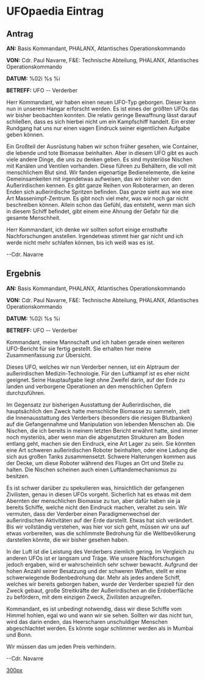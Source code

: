 # UFOpaedia Eintrag

## Antrag

**AN:** Basis Kommandant, PHALANX, Atlantisches Operationskommando

**VON:** Cdr. Paul Navarre, F&E: Technische Abteilung, PHALANX,
Atlantisches Operationskommando

**DATUM:** %02i %s %i

**BETREFF:** UFO -- Verderber

Herr Kommandant, wir haben einen neuen UFO-Typ geborgen. Dieser kann nun
in unserem Hangar erforscht werden. Es ist eines der größten UFOs das
wir bisher beobachten konnten. Die relativ geringe Bewaffnung lässt
darauf schließen, dass es sich hierbei nicht um ein Kampfschiff handelt.
Ein erster Rundgang hat uns nur einen vagen Eindruck seiner eigentlichen
Aufgabe geben können.

Ein Großteil der Ausrüstung haben wir schon früher gesehen, wie
Container, die lebende und tote Biomasse beinhalten. Aber in diesem UFO
gibt es auch viele andere Dinge, die uns zu denken geben. Es sind
mysteriöse Nischen mit Kanälen und Ventilen vorhanden. Diese führen zu
Behältern, die voll mit menschlichem Blut sind. Wir fanden eigenartige
Bedienelemente, die keine Gemeinsamkeiten mit irgendetwas aufweisen, das
wir bisher von den Außerirdischen kennen. Es gibt ganze Reihen von
Roboterarmen, an deren Enden sich außerirdische Spritzen befinden. Das
ganze sieht aus wie eine Art Massenimpf-Zentrum. Es gibt noch viel mehr,
was wir noch gar nicht beschreiben können. Allein schon das Gefühl, das
entsteht, wenn man sich in diesem Schiff befindet, gibt einem eine
Ahnung der Gefahr für die gesamte Menschheit.

Herr Kommandant, ich denke wir sollten sofort einige ernsthafte
Nachforschungen anstellen. Irgendetwas stimmt hier gar nicht und ich
werde nicht mehr schlafen können, bis ich weiß was es ist.

--Cdr. Navarre

## Ergebnis

**AN:** Basis Kommandant, PHALANX, Atlantisches Operationskommando

**VON:** Cdr. Paul Navarre, F&E: Technische Abteilung, PHALANX,
Atlantisches Operationskommando

**DATUM:** %02i %s %i

**BETREFF:** UFO -- Verderber

Kommandant, meine Mannschaft und ich haben gerade einen weiteren
UFO-Bericht für sie fertig gestellt. Sie erhalten hier meine
Zusammenfassung zur Übersicht.

Dieses UFO, welches wir nun Verderber nennen, ist ein Alptraum der
außerirdischen Medizin-Technologie. Für den Luftkampf ist es eher nicht
geeignet. Seine Hauptaufgabe liegt ohne Zweifel darin, auf der Erde zu
landen und verborgene Operationen an den menschlichen Opfern
durchzuführen.

Im Gegensatz zur bisherigen Ausstattung der Außerirdischen, die
hauptsächlich den Zweck hatte menschliche Biomasse zu sammeln, zielt die
Innenausstattung des Verderbers (besonders die riesigen Blutbanken) auf
die Gefangennahme und Manipulation von lebenden Menschen ab. Die
Nischen, die ich bereits in meinem letzten Bericht erwähnt hatte, sind
immer noch mysteriös, aber wenn man die abgenutzten Strukturen am Boden
entlang geht, machen sie den Eindruck, eine Art Lager zu sein. Sie
könnten eine Art schweren außerirdischen Roboter beinhalten, oder eine
Ladung die sich aus großen Tanks zusammensetzt. Schwere Halterungen
kommen aus der Decke, um diese Roboter während des Fluges an Ort und
Stelle zu halten. Die Nischen scheinen auch einen Luftlandemechanismus
zu besitzen.

Es ist schwer darüber zu spekulieren was, hinsichtlich der gefangenen
Zivilisten, genau in diesen UFOs vorgeht. Sicherlich hat es etwas mit
dem Abernten der menschlichen Biomasse zu tun, aber dafür haben sie ja
bereits Schiffe, welche nicht den Eindruck machen, veraltet zu sein. Wir
vermuten, dass der Verderber einen Paradigmenwechsel der außerirdischen
Aktivitäten auf der Erde darstellt. Etwas hat sich verändert. Bis wir
vollständig verstehen, was hier vor sich geht, müssen wir uns auf etwas
vorbereiten, was die schlimmste Bedrohung für die Weltbevölkerung
darstellen könnte, die wir bisher gesehen haben.

In der Luft ist die Leistung des Verderbers ziemlich gering. Im
Vergleich zu anderen UFOs ist er langsam und Träge. Wie unsere
Nachforschungen jedoch ergaben, wird er wahrscheinlich sehr schwer
bewacht. Aufgrund der hohen Anzahl seiner Besatzung und der schweren
Waffen, stellt er eine schwerwiegende Bodenbedrohung dar. Mehr als jedes
andere Schiff, welches wir bereits geborgen haben, wurde der Verderber
speziell für den Zweck gebaut, große Streitkräfte der Außerirdischen an
die Erdoberfläche zu befördern, mit dem einzigen Zweck, Zivilisten
anzugreifen.

Kommandant, es ist unbedingt notwendig, dass wir diese Schiffe vom
Himmel hohlen, egal wo und wann wir sie sehen. Sollten wir das nicht
tun, wird das darin enden, das Heerscharen unschuldiger Menschen
abgeschlachtet werden. Es könnte sogar schlimmer werden als in Mumbai
und Bonn.

Wir müssen das um jeden Preis verhindern.

--Cdr. Navarre

[300px](image:Ufo_corrupter.jpg "wikilink")